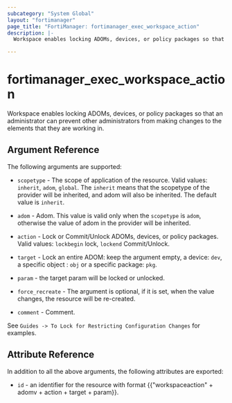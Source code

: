 ```yaml
---
subcategory: "System Global"
layout: "fortimanager"
page_title: "FortiManager: fortimanager_exec_workspace_action"
description: |-
  Workspace enables locking ADOMs, devices, or policy packages so that an administrator can prevent other administrators from making changes to the elements that they are working in.

---
```


# fortimanager_exec_workspace_action

Workspace enables locking ADOMs, devices, or policy packages so that an administrator can prevent other administrators from making changes to the elements that they are working in.


## Argument Reference


The following arguments are supported:


* `scopetype` - The scope of application of the resource. Valid values: `inherit`, `adom`, `global`. The `inherit` means that the scopetype of the provider will be inherited, and adom will also be inherited. The default value is `inherit`.
* `adom` - Adom. This value is valid only when the `scopetype` is `adom`, otherwise the value of adom in the provider will be inherited.

* `action` - Lock or Commit/Unlock ADOMs, devices, or policy packages. Valid values: `lockbegin` lock, `lockend` Commit/Unlock.
* `target` - Lock an entire ADOM: keep the argument empty, a device: `dev`, a specific object : `obj` or a specific package: `pkg`.
* `param` - the target param will be locked or unlocked.
* `force_recreate` - The argument is optional, if it is set, when the value changes, the resource will be re-created.
* `comment` - Comment.

See `Guides -> To Lock for Restricting Configuration Changes` for examples.


## Attribute Reference

In addition to all the above arguments, the following attributes are exported:
* `id` - an identifier for the resource with format {{"workspaceaction" + adomv + action + target + param}}.
